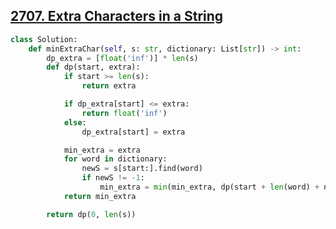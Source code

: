 ## [2707. Extra Characters in a String](https://leetcode.com/problems/extra-characters-in-a-string/)

```python
class Solution:
    def minExtraChar(self, s: str, dictionary: List[str]) -> int:
        dp_extra = [float('inf')] * len(s) 
        def dp(start, extra):
            if start >= len(s):
                return extra

            if dp_extra[start] <= extra:
                return float('inf')
            else:
                dp_extra[start] = extra

            min_extra = extra
            for word in dictionary:
                newS = s[start:].find(word)
                if newS != -1:
                    min_extra = min(min_extra, dp(start + len(word) + newS, extra - len(word)))
            return min_extra

        return dp(0, len(s))
```

